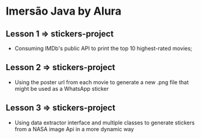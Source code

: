 # Imersão Java by Alura

## Lesson 1 => stickers-project
  - Consuming IMDb's public API to print the top 10 highest-rated movies;
## Lesson 2 => stickers-project
  - Using the poster url from each movie to generate a new .png file that might be used as a WhatsApp sticker
## Lesson 3 => stickers-project
  - Using data extractor interface and multiple classes to generate stickers from a NASA image Api in a more dynamic way
